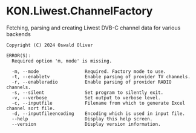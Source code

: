 # KON.Liwest.ChannelFactory
Fetching, parsing and creating Liwest DVB-C channel data for various backends

```KON.Liwest.ChannelFactory
Copyright (C) 2024 Oswald Oliver

ERROR(S):
  Required option 'm, mode' is missing.

  -m, --mode                 Required. Factory mode to use.
  -t, --enabletv             Enable parsing of provider TV channels.
  -r, --enableradio          Enable parsing of provider RADIO channels.
  -s, --silent               Set program to silently exit.
  -v, --verbose              Set output to verbose level.
  -c, --inputfile            Filename from which to generate Excel channel sort file.
  -d, --inputfileencoding    Encoding which is used in input file.
  --help                     Display this help screen.
  --version                  Display version information.
